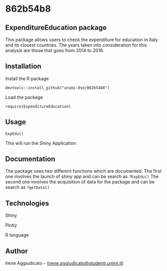# 862b54b8

## ExpenditureEducation package
This package allows users to check the expenditure for education in Italy and its closest countries. The years taken into consideration for this analysis are those that goes from 2014 to 2016.

## Installation
Install the R package

```devtools::install_github("unimi-dse/862b54b8")```

Load the package

```require(ExpenditureEducation)```

## Usage
```ExpEdu()```

This will run the Shiny Application

## Documentation
The package uses two different functions which are documented.
The first one involves the launch of shiny app and can be search as 
```?ExpEdu()```
The second one involves the acquisition of data for the package and can be search as 
```?getData()```

## Technologies
Shiny

Plotly

R language

## Author
Irene Aggiudicato - (irene.aggiudicato@studenti.unimi.it)
